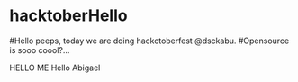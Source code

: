# hacktoberHello 
#Hello peeps, today we are doing hackctoberfest @dsckabu. 
#Opensource is sooo coool?...



<html>
  <head>
    <titlte>HELLO ME</title>
  </head>
    <body>
      Hello Abigael
    </body>
  </html>
